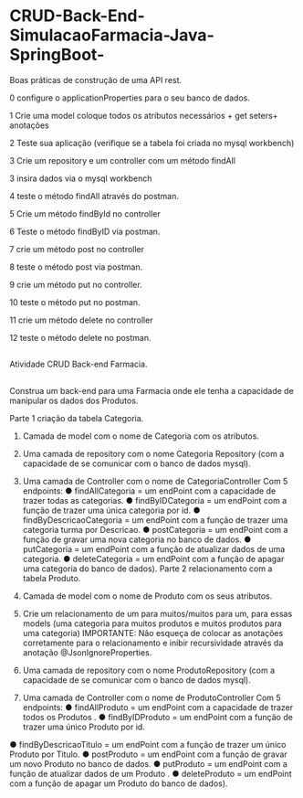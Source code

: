 # CRUD-Back-End-SimulacaoFarmacia-Java-SpringBoot-

Boas práticas de construção de uma API rest.

0 configure o applicationProperties para o seu banco de dados.

1 Crie uma model coloque todos os atributos necessários + get seters+ anotações

2 Teste sua aplicação (verifique se a tabela foi criada no mysql workbench)

3 Crie um repository e um controller com um método findAll

3 insira dados via o mysql workbench

4 teste o método findAll através do postman.

5 Crie um método findById no controller

6 Teste o método findByID via postman.

7 crie um método post no controller

8 teste o método post via postman.

9 crie um método put no controller.

10 teste o método put no postman.

11 crie um método delete no controller

12 teste o método delete no postman.
##
Atividade CRUD Back-end Farmacia.
##
Construa um back-end para uma Farmacia onde ele tenha a capacidade de manipular os dados dos Produtos.

Parte 1 criação da tabela Categoria.

1. Camada de model com o nome de Categoria com os atributos.
2. Uma camada de repository com o nome Categoria Repository (com a
capacidade de se comunicar com o banco de dados mysql).

3. Uma camada de Controller com o nome de CategoriaController Com 5
endpoints:
● findAllCategoria = um endPoint com a capacidade de trazer todas as
categorias.
● findByIDCategoria = um endPoint com a função de trazer uma única
categoria por id.
● findByDescricaoCategoria = um endPoint com a função de trazer uma
categoria turma por Descricao.
● postCategoria = um endPoint com a função de gravar uma nova categoria no
banco de dados.
● putCategoria = um endPoint com a função de atualizar dados de uma
categoria.
● deleteCategoria = um endPoint com a função de apagar uma categoria do
banco de dados).
Parte 2 relacionamento com a tabela Produto.
4. Camada de model com o nome de Produto com os seus atributos.
5. Crie um relacionamento de um para muitos/muitos para um, para essas
models (uma categoria para muitos produtos e muitos produtos para uma
categoria)
IMPORTANTE: Não esqueça de colocar as anotações corretamente para o
relacionamento e inibir recursividade através da anotação
@JsonIgnoreProperties.
5. Uma camada de repository com o nome ProdutoRepository (com a
capacidade de se comunicar com o banco de dados mysql).
6. Uma camada de Controller com o nome de ProdutoController Com 5
endpoints:
● findAllProduto = um endPoint com a capacidade de trazer todos os Produtos .
● findByIDProduto = um endPoint com a função de trazer uma único Produto
por id.

● findByDescricaoTitulo = um endPoint com a função de trazer um único
Produto por Titulo.
● postProduto = um endPoint com a função de gravar um novo Produto no
banco de dados.
● putProduto = um endPoint com a função de atualizar dados de um Produto .
● deleteProduto = um endPoint com a função de apagar um Produto do banco
de dados).
